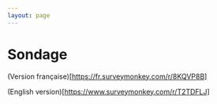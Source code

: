 ```yaml
---
layout: page
---
```


# Sondage

(Version française)[https://fr.surveymonkey.com/r/8KQVP8B]

(English version)[https://www.surveymonkey.com/r/T2TDFLJ]
